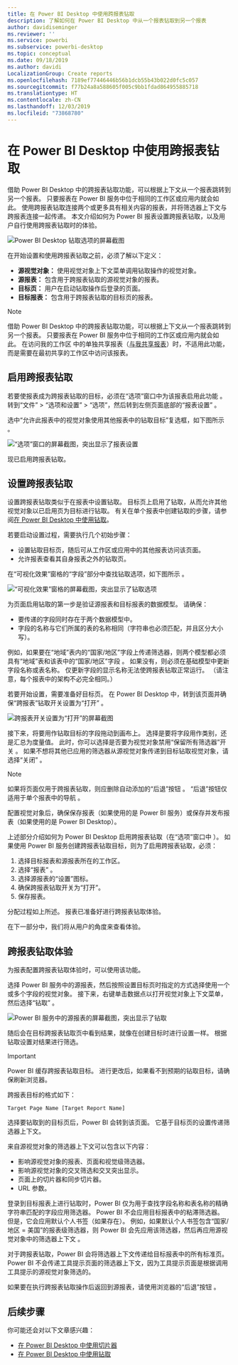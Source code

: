 ```yaml
---
title: 在 Power BI Desktop 中使用跨报表钻取
description: 了解如何在 Power BI Desktop 中从一个报表钻取到另一个报表
author: davidiseminger
ms.reviewer: ''
ms.service: powerbi
ms.subservice: powerbi-desktop
ms.topic: conceptual
ms.date: 09/18/2019
ms.author: davidi
LocalizationGroup: Create reports
ms.openlocfilehash: 7189ef77446446b56b1dcb55b43b022d0fc5c057
ms.sourcegitcommit: f77b24a8a588605f005c9bb1fdad864955885718
ms.translationtype: HT
ms.contentlocale: zh-CN
ms.lasthandoff: 12/03/2019
ms.locfileid: "73868780"
---
```

# <a name="use-cross-report-drillthrough-in-power-bi-desktop"></a>在 Power BI Desktop 中使用跨报表钻取

借助 Power BI Desktop 中的跨报表钻取功能，可以根据上下文从一个报表跳转到另一个报表。 只要报表在 Power BI 服务中位于相同的工作区或应用内就会如此。 使用跨报表钻取连接两个或更多具有相关内容的报表，并将筛选器上下文与跨报表连接一起传递。 本文介绍如何为 Power BI 报表设置跨报表钻取，以及用户自行使用跨报表钻取时的体验。

![Power BI Desktop 钻取选项的屏幕截图](media/desktop-cross-report-drill-through/cross-report-drill-through-01.png)

在开始设置和使用跨报表钻取之前，必须了解以下定义：

* **源视觉对象：** 使用视觉对象上下文菜单调用钻取操作的视觉对象。
* **源报表：** 包含用于跨报表钻取的源视觉对象的报表。
* **目标页：** 用户在启动钻取操作后登录的页面。
* **目标报表：** 包含用于跨报表钻取的目标页的报表。


> [!NOTE]
> 借助 Power BI Desktop 中的跨报表钻取功能，可以根据上下文从一个报表跳转到另一个报表。 只要报表在 Power BI 服务中位于相同的工作区或应用内就会如此。 在访问我的工作区  中的单独共享报表（[与我共享报表](service-share-dashboards.md#share-a-dashboard-or-report)）时，不适用此功能，而是需要在最初共享的工作区中访问该报表。


## <a name="enable-cross-report-drillthrough"></a>启用跨报表钻取

若要使报表成为跨报表钻取的目标，必须在“选项”窗口中为该报表启用此功能  。 转到“文件” > “选项和设置” > “选项”，然后转到左侧页面底部的“报表设置”     。

选中“允许此报表中的视觉对象使用其他报表中的钻取目标”复选框，如下图所示  。

![“选项”窗口的屏幕截图，突出显示了报表设置](media/desktop-cross-report-drill-through/cross-report-drill-through-02.png)

现已启用跨报表钻取。

## <a name="set-up-cross-report-drillthrough"></a>设置跨报表钻取

设置跨报表钻取类似于在报表中设置钻取。 目标页上启用了钻取，从而允许其他视觉对象以已启用页为目标进行钻取。 有关在单个报表中创建钻取的步骤，请参阅[在 Power BI Desktop 中使用钻取](desktop-drillthrough.md)。

若要启动设置过程，需要执行几个初始步骤：

* 设置钻取目标页，随后可从工作区或应用中的其他报表访问该页面。
* 允许报表查看其自身报表之外的钻取页。

在“可视化效果”窗格的“字段”部分中查找钻取选项，如下图所示   。

![“可视化效果”窗格的屏幕截图，突出显示了钻取选项](media/desktop-cross-report-drill-through/cross-report-drill-through-03.png)

为页面启用钻取的第一步是验证源报表和目标报表的数据模型。 请确保： 

* 要传递的字段同时存在于两个数据模型中。
* 字段的名称与它们所属的表的名称相同（字符串也必须匹配，并且区分大小写）。

例如，如果要在“地域”表内的“国家/地区”字段上传递筛选器，则两个模型都必须具有“地域”表和该表中的“国家/地区”字段     。 如果没有，则必须在基础模型中更新字段名称或表名称。 仅更新字段的显示名称无法使跨报表钻取正常运行。 （请注意，每个报表中的架构不必完全相同。）

若要开始设置，需要准备好目标页。 在 Power BI Desktop 中，转到该页面并确保“跨报表”钻取开关设置为“打开”   。 

![跨报表开关设置为“打开”的屏幕截图](media/desktop-cross-report-drill-through/cross-report-drill-through-03.png)

接下来，将要用作钻取目标的字段拖动到画布上。 选择是要将字段用作类别，还是汇总为度量值。 此时，你可以选择是否要为视觉对象禁用“保留所有筛选器”开关  。 如果不想将其他已应用的筛选器从源视觉对象传递到目标钻取视觉对象，请选择“关闭”  。

> [!NOTE]
> 如果将页面仅用于跨报表钻取，则应删除自动添加的“后退”按钮  。 “后退”按钮仅适用于单个报表中的导航  。 

配置视觉对象后，确保保存报表（如果使用的是 Power BI 服务）或保存并发布报表（如果使用的是 Power BI Desktop）。

上述部分介绍如何为 Power BI Desktop 启用跨报表钻取（在“选项”窗口中  ）。 如果使用 Power BI 服务创建跨报表钻取目标，则为了启用跨报表钻取，必须： 

1. 选择目标报表和源报表所在的工作区。
2. 选择“报表”  。
3. 选择源报表的“设置”图标。 
4. 确保跨报表钻取开关为“打开”。 
5. 保存报表。

分配过程如上所述。 报表已准备好进行跨报表钻取体验。 

在下一部分中，我们将从用户的角度来查看体验。

## <a name="cross-report-drillthrough-experience"></a>跨报表钻取体验

为报表配置跨报表钻取体验时，可以使用该功能。

选择 Power BI 服务中的源报表，然后按照设置目标页时指定的方式选择使用一个或多个字段的视觉对象。 接下来，右键单击数据点以打开视觉对象上下文菜单，然后选择“钻取”  。

![Power BI 服务中的源报表的屏幕截图，突出显示了钻取](media/desktop-cross-report-drill-through/cross-report-drill-through-01.png)

随后会在目标跨报表钻取页中看到结果，就像在创建目标时进行设置一样。 根据钻取设置对结果进行筛选。

> [!IMPORTANT]
> Power BI 缓存跨报表钻取目标。 进行更改后，如果看不到预期的钻取目标，请确保刷新浏览器。 

跨报表目标的格式如下： 

`Target Page Name [Target Report Name]`

选择要钻取到的目标页后，Power BI 会转到该页面。 它基于目标页的设置传递筛选器上下文。 

来自源视觉对象的筛选器上下文可以包含以下内容： 

* 影响源视觉对象的报表、页面和视觉级筛选器。 
* 影响源视觉对象的交叉筛选和交叉突出显示。 
* 页面上的切片器和同步切片器。
* URL 参数。

登录到目标报表上进行钻取时，Power BI 仅为用于查找字段名称和表名称的精确字符串匹配的字段应用筛选器。 Power BI 不会应用目标报表中的粘滞筛选器。 但是，它会应用默认个人书签（如果存在）。 例如，如果默认个人书签包含“国家/地区 = 美国”的报表级筛选器，则 Power BI 会先应用该筛选器，然后再应用源视觉对象中的筛选器上下文  。 

对于跨报表钻取，Power BI 会将筛选器上下文传递给目标报表中的所有标准页。 Power BI 不会传递工具提示页面的筛选器上下文，因为工具提示页面是根据调用工具提示的源视觉对象筛选的。

如果要在执行跨报表钻取操作后返回到源报表，请使用浏览器的“后退”按钮  。 

## <a name="next-steps"></a>后续步骤

你可能还会对以下文章感兴趣：

* [在 Power BI Desktop 中使用切片器](visuals/power-bi-visualization-slicers.md)
* [在 Power BI Desktop 中使用钻取](desktop-drillthrough.md)

